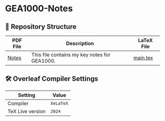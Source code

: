 # GEA1000-Notes
## 📂 Repository Structure
| PDF File                      | Description                                   | LaTeX File        |
|-------------------------------|-----------------------------------------------|-------------------|
| [Notes](./GEA1000_Notes.pdf) | This file contains my key notes for GEA1000. | [main.tex](./main.tex)              |

## 🛠 **Overleaf Compiler Settings**

| **Setting**         | **Value**     |
|----------------------|---------------|
| Compiler            | `XeLaTeX`    |
| TeX Live version    | `2024`        |
